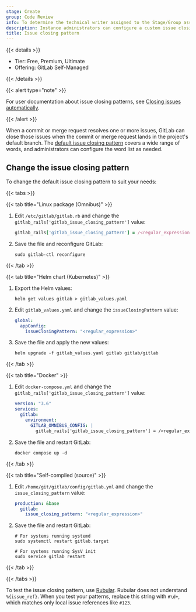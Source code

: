 ```yaml
---
stage: Create
group: Code Review
info: To determine the technical writer assigned to the Stage/Group associated with this page, see https://handbook.gitlab.com/handbook/product/ux/technical-writing/#assignments
description: Instance administrators can configure a custom issue closing pattern for their GitLab instance.
title: Issue closing pattern
---
```


{{< details >}}

- Tier: Free, Premium, Ultimate
- Offering: GitLab Self-Managed

{{< /details >}}

{{< alert type="note" >}}

For user documentation about issue closing patterns, see
[Closing issues automatically](../user/project/issues/managing_issues.md#closing-issues-automatically).

{{< /alert >}}

When a commit or merge request resolves one or more issues, GitLab can close those issues when the
commit or merge request lands in the project's default branch. The
[default issue closing pattern](../user/project/issues/managing_issues.md#default-closing-pattern)
covers a wide range of words, and administrators can configure the word list as needed.

## Change the issue closing pattern

To change the default issue closing pattern to suit your needs:

{{< tabs >}}

{{< tab title="Linux package (Omnibus)" >}}

1. Edit `/etc/gitlab/gitlab.rb` and change the `gitlab_rails['gitlab_issue_closing_pattern']`
   value:

   ```ruby
   gitlab_rails['gitlab_issue_closing_pattern'] = /<regular_expression>/.source
   ```

1. Save the file and reconfigure GitLab:

   ```shell
   sudo gitlab-ctl reconfigure
   ```

{{< /tab >}}

{{< tab title="Helm chart (Kubernetes)" >}}

1. Export the Helm values:

   ```shell
   helm get values gitlab > gitlab_values.yaml
   ```

1. Edit `gitlab_values.yaml` and change the `issueClosingPattern` value:

   ```yaml
   global:
     appConfig:
       issueClosingPattern: "<regular_expression>"
   ```

1. Save the file and apply the new values:

   ```shell
   helm upgrade -f gitlab_values.yaml gitlab gitlab/gitlab
   ```

{{< /tab >}}

{{< tab title="Docker" >}}

1. Edit `docker-compose.yml` and change the `gitlab_rails['gitlab_issue_closing_pattern']`
   value:

   ```yaml
   version: "3.6"
   services:
     gitlab:
       environment:
         GITLAB_OMNIBUS_CONFIG: |
           gitlab_rails['gitlab_issue_closing_pattern'] = /<regular_expression>/.source
   ```

1. Save the file and restart GitLab:

   ```shell
   docker compose up -d
   ```

{{< /tab >}}

{{< tab title="Self-compiled (source)" >}}

1. Edit `/home/git/gitlab/config/gitlab.yml` and change the `issue_closing_pattern` value:

   ```yaml
   production: &base
     gitlab:
       issue_closing_pattern: "<regular_expression>"
   ```

1. Save the file and restart GitLab:

   ```shell
   # For systems running systemd
   sudo systemctl restart gitlab.target

   # For systems running SysV init
   sudo service gitlab restart
   ```

{{< /tab >}}

{{< /tabs >}}

To test the issue closing pattern, use [Rubular](https://rubular.com).
Rubular does not understand `%{issue_ref}`. When you test your patterns,
replace this string with `#\d+`, which matches only local issue references like `#123`.

